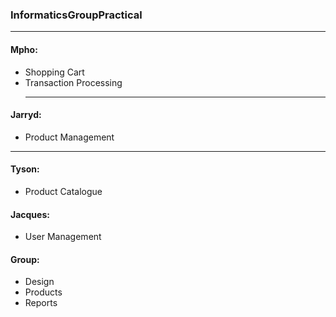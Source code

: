 ### InformaticsGroupPractical
* * *
#### Mpho:
* Shopping Cart
* Transaction Processing
  - - - -  
#### Jarryd:
* Product Management
---
#### Tyson: 
* Product Catalogue

#### Jacques: 
* User Management

#### Group: 
* Design 
* Products 
* Reports

